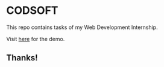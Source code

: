 # CODSOFT
This repo contains tasks of my Web Development Internship.

Visit [here](https://www.riteshgarg0605.github.io/CODSOFT) for the demo.

## Thanks!

